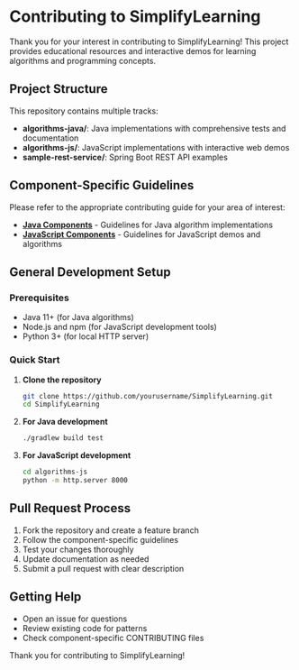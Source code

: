 # Contributing to SimplifyLearning

Thank you for your interest in contributing to SimplifyLearning! This project provides educational resources and interactive demos for learning algorithms and programming concepts.

## Project Structure

This repository contains multiple tracks:

- **algorithms-java/**: Java implementations with comprehensive tests and documentation
- **algorithms-js/**: JavaScript implementations with interactive web demos
- **sample-rest-service/**: Spring Boot REST API examples

## Component-Specific Guidelines

Please refer to the appropriate contributing guide for your area of interest:

- **[Java Components](algorithms-java/CONTRIBUTING-Java.md)** - Guidelines for Java algorithm implementations
- **[JavaScript Components](algorithms-js/CONTRIBUTING-JS.md)** - Guidelines for JavaScript demos and algorithms

## General Development Setup

### Prerequisites
- Java 11+ (for Java algorithms)
- Node.js and npm (for JavaScript development tools)
- Python 3+ (for local HTTP server)

### Quick Start

1. **Clone the repository**
   ```bash
   git clone https://github.com/yourusername/SimplifyLearning.git
   cd SimplifyLearning
   ```

2. **For Java development**
   ```bash
   ./gradlew build test
   ```

3. **For JavaScript development**
   ```bash
   cd algorithms-js
   python -m http.server 8000
   ```

## Pull Request Process

1. Fork the repository and create a feature branch
2. Follow the component-specific guidelines
3. Test your changes thoroughly
4. Update documentation as needed
5. Submit a pull request with clear description

## Getting Help

- Open an issue for questions
- Review existing code for patterns
- Check component-specific CONTRIBUTING files

Thank you for contributing to SimplifyLearning!
